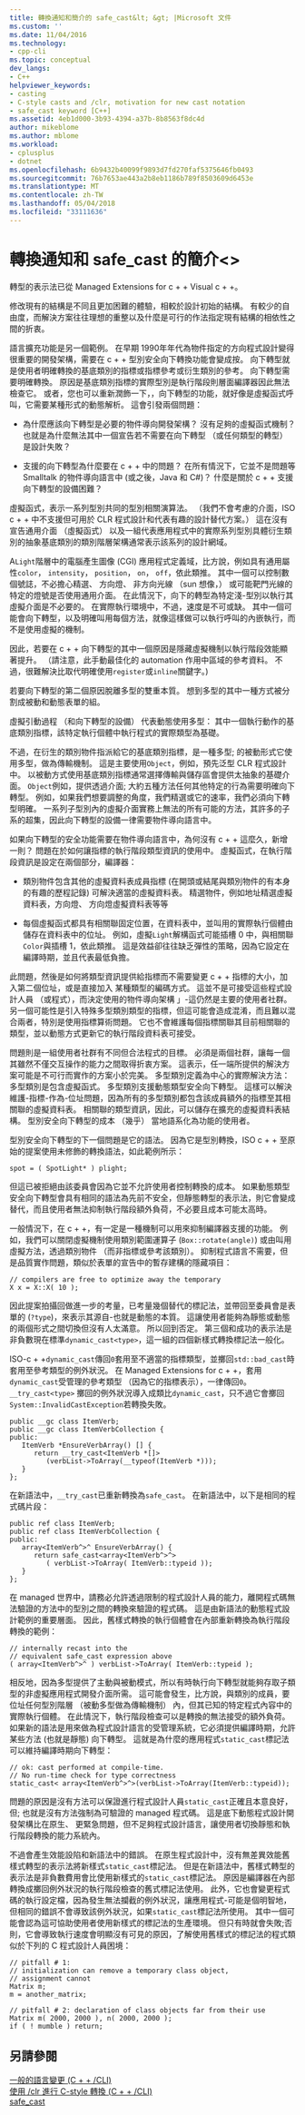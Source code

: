 ```yaml
---
title: 轉換通知和簡介的 safe_cast&lt; &gt; |Microsoft 文件
ms.custom: ''
ms.date: 11/04/2016
ms.technology:
- cpp-cli
ms.topic: conceptual
dev_langs:
- C++
helpviewer_keywords:
- casting
- C-style casts and /clr, motivation for new cast notation
- safe_cast keyword [C++]
ms.assetid: 4eb1d000-3b93-4394-a37b-8b8563f8dc4d
author: mikeblome
ms.author: mblome
ms.workload:
- cplusplus
- dotnet
ms.openlocfilehash: 6b9432b40099f9893d7fd270faf5375646fb0493
ms.sourcegitcommit: 76b7653ae443a2b8eb1186b789f8503609d6453e
ms.translationtype: MT
ms.contentlocale: zh-TW
ms.lasthandoff: 05/04/2018
ms.locfileid: "33111636"
---
```

# <a name="cast-notation-and-introduction-of-safecastltgt"></a>轉換通知和 safe_cast 的簡介&lt;&gt;
轉型的表示法已從 Managed Extensions for c + + Visual c + +。  
  
 修改現有的結構是不同且更加困難的體驗，相較於設計初始的結構。 有較少的自由度，而解決方案往往理想的重整以及什麼是可行的作法指定現有結構的相依性之間的折衷。  
  
 語言擴充功能是另一個範例。 在早期 1990年年代為物件指定的方向程式設計變得很重要的開發架構，需要在 c + + 型別安全向下轉換功能會變成按。 向下轉型就是使用者明確轉換的基底類別的指標或指標參考或衍生類別的參考。 向下轉型需要明確轉換。 原因是基底類別指標的實際型別是執行階段則層面編譯器因此無法檢查它。 或者，您也可以重新潤飾一下，，向下轉型的功能，就好像是虛擬函式呼叫，它需要某種形式的動態解析。 這會引發兩個問題：  
  
-   為什麼應該向下轉型是必要的物件導向開發架構？ 沒有足夠的虛擬函式機制？ 也就是為什麼無法其中一個宣告若不需要在向下轉型 （或任何類型的轉型） 是設計失敗？  
  
-   支援的向下轉型為什麼要在 c + + 中的問題？ 在所有情況下，它並不是問題等 Smalltalk 的物件導向語言中 (或之後，Java 和 C#)？ 什麼是關於 c + + 支援向下轉型的設備困難？  
  
 虛擬函式，表示一系列型別共同的型別相關演算法。 （我們不會考慮的介面，ISO c + + 中不支援但可用於 CLR 程式設計和代表有趣的設計替代方案。） 這在沒有宣告通用介面 （虛擬函式） 以及一組代表應用程式中的實際系列型別具體衍生類別的抽象基底類別的類別階層架構通常表示該系列的設計網域。  
  
 A`Light`階層中的電腦產生圖像 (CGI) 應用程式定義域，比方說，例如具有通用屬性`color`， `intensity`， `position`， `on`， `off`，依此類推。 其中一個可以控制數個號誌，不必擔心精選、 方向燈、 非方向光線 （sun 想像，） 或可能靶門光線的特定的燈號是否使用通用介面。 在此情況下，向下的轉型為特定淺-型別以執行其虛擬介面是不必要的。 在實際執行環境中，不過，速度是不可或缺。 其中一個可能會向下轉型，以及明確叫用每個方法，就像這樣做可以執行呼叫的內嵌執行，而不是使用虛擬的機制。  
  
 因此，若要在 c + + 向下轉型的其中一個原因是隱藏虛擬機制以執行階段效能顯著提升。 （請注意，此手動最佳化的 automation 作用中區域的參考資料。 不過，很難解決比取代明確使用`register`或`inline`關鍵字。)  
  
 若要向下轉型的第二個原因脫離多型的雙重本質。 想到多型的其中一種方式被分割成被動和動態表單的組。  
  
 虛擬引動過程 （和向下轉型的設備） 代表動態使用多型： 其中一個執行動作的基底類別指標，該特定執行個體中執行程式的實際類型為基礎。  
  
 不過，在衍生的類別物件指派給它的基底類別指標，是一種多型; 的被動形式它使用多型，做為傳輸機制。 這是主要使用`Object`，例如，預先泛型 CLR 程式設計中。 以被動方式使用基底類別指標通常選擇傳輸與儲存區會提供太抽象的基礎介面。 `Object`例如，提供透過介面; 大約五種方法任何其他特定的行為需要明確向下轉型。 例如，如果我們想要調整的角度，我們精選或它的速率，我們必須向下轉型明確。 一系列子型別內的虛擬介面實務上無法的所有可能的方法，其許多的子系的超集，因此向下轉型的設備一律需要物件導向語言中。  
  
 如果向下轉型的安全功能需要在物件導向語言中，為何沒有 c + + 這麼久，新增一則？ 問題在於如何讓指標的執行階段類型資訊的使用中。 虛擬函式，在執行階段資訊是設定在兩個部分，編譯器：  
  
-   類別物件包含其他的虛擬資料表成員指標 (在開頭或結尾與類別物件的有本身的有趣的歷程記錄) 可解決適當的虛擬資料表。 精選物件，例如地址精選虛擬資料表，方向燈、 方向燈虛擬資料表等等  
  
-   每個虛擬函式都具有相關聯固定位置，在資料表中，並叫用的實際執行個體由儲存在資料表中的位址。 例如，虛擬`Light`解構函式可能插槽 0 中，與相關聯`Color`與插槽 1，依此類推。 這是效益卻往往缺乏彈性的策略，因為它設定在編譯時期，並且代表最低負擔。  
  
 此問題，然後是如何將類型資訊提供給指標而不需要變更 c + + 指標的大小，加入第二個位址，或是直接加入 某種類型的編碼方式。 這並不是可接受這些程式設計人員 （或程式），而決定使用的物件導向架構 」-這仍然是主要的使用者社群。 另一個可能性是引入特殊多型類別類型的指標，但這可能會造成混淆，而且難以混合兩者，特別是使用指標算術問題。 它也不會維護每個指標關聯其目前相關聯的類型，並以動態方式更新它的執行階段資料表可接受。  
  
 問題則是一組使用者社群有不同但合法程式的目標。 必須是兩個社群，讓每一個其雖然不僅交互操作的能力之間取得折衷方案。 這表示，任一端所提供的解決方案可能是不可行而實作的方案小於完美。 多型類別定義為中心的實際解決方法： 多型類別是包含虛擬函式。 多型類別支援動態類型安全向下轉型。 這樣可以解決維護-指標-作為-位址問題，因為所有的多型類別都包含該成員額外的指標至其相關聯的虛擬資料表。 相關聯的類型資訊，因此，可以儲存在擴充的虛擬資料表結構。 型別安全向下轉型的成本 （幾乎） 當地語系化為功能的使用者。  
  
 型別安全向下轉型的下一個問題是它的語法。 因為它是型別轉換，ISO c + + 至原始的提案使用未修飾的轉換語法，如此範例所示：  
  
```  
spot = ( SpotLight* ) plight;  
```  
  
 但這已被拒絕由該委員會因為它並不允許使用者控制轉換的成本。 如果動態類型安全向下轉型會具有相同的語法為先前不安全，但靜態轉型的表示法，則它會變成替代，而且使用者無法抑制執行階段額外負荷，不必要且成本可能太高時。  
  
 一般情況下，在 c + +，有一定是一種機制可以用來抑制編譯器支援的功能。 例如，我們可以關閉虛擬機制使用類別範圍運算子 (`Box::rotate(angle)`) 或由叫用虛擬方法，透過類別物件 （而非指標或參考該類別）。 抑制程式語言不需要，但是品質實作問題，類似於表單的宣告中的暫存建構的隱藏項目：  
  
```  
// compilers are free to optimize away the temporary  
X x = X::X( 10 );  
```  
  
 因此提案拍攝回做進一步的考量，已考量幾個替代的標記法，並帶回至委員會是表單的 (`?type`)，來表示其源自-也就是動態的本質。 這讓使用者能夠為靜態或動態的兩個形式之間切換但沒有人太滿意。 所以回到否定。 第三個和成功的表示法是非負數現在標準`dynamic_cast<type>`，這一組的四個新樣式轉換標記法一般化。  
  
 ISO-c + +`dynamic_cast`傳回`0`套用至不適當的指標類型，並擲回`std::bad_cast`時套用至參考類型的例外狀況。 在 Managed Extensions for c + +，套用`dynamic_cast`受管理的參考類型 （因為它的指標表示），一律傳回`0`。 `__try_cast<type>` 擲回的例外狀況導入成類比`dynamic_cast`，只不過它會擲回`System::InvalidCastException`若轉換失敗。  
  
```  
public __gc class ItemVerb;  
public __gc class ItemVerbCollection {  
public:  
   ItemVerb *EnsureVerbArray() [] {  
      return __try_cast<ItemVerb *[]>  
         (verbList->ToArray(__typeof(ItemVerb *)));  
   }  
};  
```  
  
 在新語法中，`__try_cast`已重新轉換為`safe_cast`。 在新語法中，以下是相同的程式碼片段：  
  
```  
public ref class ItemVerb;  
public ref class ItemVerbCollection {  
public:  
   array<ItemVerb^>^ EnsureVerbArray() {  
      return safe_cast<array<ItemVerb^>^>  
         ( verbList->ToArray( ItemVerb::typeid ));  
   }  
};  
```  
  
 在 managed 世界中，請務必允許透過限制的程式設計人員的能力，離開程式碼無法驗證的方法中的型別之間的轉換來驗證的程式碼。 這是由新語法的動態程式設計範例的重要層面。 因此，舊樣式轉換的執行個體會在內部重新轉換為執行階段轉換的範例：  
  
```  
// internally recast into the   
// equivalent safe_cast expression above  
( array<ItemVerb^>^ ) verbList->ToArray( ItemVerb::typeid );   
```  
  
 相反地，因為多型提供了主動與被動模式，所以有時執行向下轉型就能夠存取子類型的非虛擬應用程式開發介面所需。 這可能會發生，比方說，與類別的成員，要位址任何型別階層 （被動多型做為傳輸機制） 內，但其已知的特定程式內容中的實際執行個體。 在此情況下，執行階段檢查可以是轉換的無法接受的額外負荷。 如果新的語法是用來做為程式設計語言的受管理系統，它必須提供編譯時期，允許某些方法 (也就是靜態) 向下轉型。 這就是為什麼的應用程式`static_cast`標記法可以維持編譯時期向下轉型：  
  
```  
// ok: cast performed at compile-time.   
// No run-time check for type correctness  
static_cast< array<ItemVerb^>^>(verbList->ToArray(ItemVerb::typeid));  
```  
  
 問題的原因是沒有方法可以保證進行程式設計人員`static_cast`正確且本意良好，但; 也就是沒有方法強制為可驗證的 managed 程式碼。 這是底下動態程式設計開發架構比在原生、 更緊急問題，但不足夠程式設計語言，讓使用者切換靜態和執行階段轉換的能力系統內。  
  
 不過會產生效能設陷和新語法中的錯誤。 在原生程式設計中，沒有無差異效能舊樣式轉型的表示法將新樣式`static_cast`標記法。 但是在新語法中，舊樣式轉型的表示法是非負數費用會比使用新樣式的`static_cast`標記法。 原因是編譯器在內部轉換成擲回例外狀況的執行階段檢查的舊式標記法使用。 此外，它也會變更程式碼的執行設定檔，因為發生無法攔截的例外狀況，讓應用程式-可能是個明智地，但相同的錯誤不會導致該例外狀況，如果`static_cast`標記法所使用。 其中一個可能會認為這可協助使用者使用新樣式的標記法的生產環境。 但只有時就會失敗;否則，它會導致執行速度會明顯沒有可見的原因，了解使用舊樣式的標記法的程式類似於下列的 C 程式設計人員困境：  
  
```  
// pitfall # 1:   
// initialization can remove a temporary class object,   
// assignment cannot  
Matrix m;  
m = another_matrix;  
  
// pitfall # 2: declaration of class objects far from their use  
Matrix m( 2000, 2000 ), n( 2000, 2000 );  
if ( ! mumble ) return;  
```  
  
## <a name="see-also"></a>另請參閱  
 [一般的語言變更 (C + + /CLI)](../dotnet/general-language-changes-cpp-cli.md)   
 [使用 /clr 進行 C-style 轉換 (C + + /CLI)](../windows/c-style-casts-with-clr-cpp-cli.md)   
 [safe_cast](../windows/safe-cast-cpp-component-extensions.md)